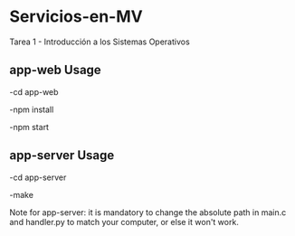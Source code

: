# Servicios-en-MV
Tarea 1 - Introducción a los Sistemas Operativos

## app-web Usage
-cd app-web

-npm install

-npm start

## app-server Usage
-cd app-server

-make


Note for app-server: it is mandatory to change the absolute path in main.c and handler.py to match your computer, or else it won't work.
